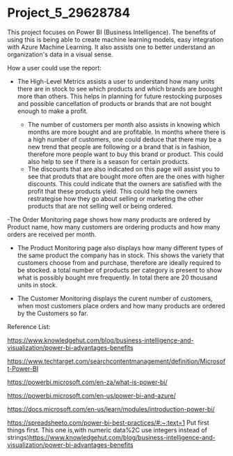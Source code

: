 # Project_5_29628784

This project focuses on Power BI (Business Intelligence). The benefits of using this is being able to create machine learning models, easy integration with Azure Machine Learning. It also assists one to better understand an organization's data in a visual sense.


How a user could use the report:

- The High-Level Metrics assists a user to understand how many units there are in stock to see which products and which brands are boought more than others. This helps in planning for future restocking purposes and possible cancellation of products or brands that are not bought enough to make a profit.

    - The number of customers per month also assists in knowing which months are more bought and are profitable. In months where there is a high number of customers, one could deduce that there may be a new trend that people are following or a brand that is in fashion, therefore more people want to buy this brand or product. This could also help to see if there is a season for certain products.
    - The discounts that are also indicated on this page will assist you to see that produts that are bought more often are the ones with higher discounts. This could indicate           that the owners are satisfied with the profit that these products yield. This could help the owners restrategise how they go about selling or marketing the other products that are not selling well or being ordered.
 
-The Order Monitoring page shows how many products are ordered by Product name, how many customers are ordering products and how many orders are received per month.

- The Product Monitoring page also displays how many different types of the same product the company has in stock. This shows the variety that customers choose from and purchase, therefore are ideally required to be stocked. a total number of products per category is present to show what is possibly bought mre frequently. In total there are 20 thousand units in stock.

- The Customer Monitoring displays the curent number of customers, when most customers place orders and how many products are ordered by the Customers so far.



Reference List:

https://www.knowledgehut.com/blog/business-intelligence-and-visualization/power-bi-advantages-benefits

https://www.techtarget.com/searchcontentmanagement/definition/Microsoft-Power-BI

https://powerbi.microsoft.com/en-za/what-is-power-bi/

https://powerbi.microsoft.com/en-us/power-bi-and-azure/

https://docs.microsoft.com/en-us/learn/modules/introduction-power-bi/

https://spreadsheeto.com/power-bi-best-practices/#:~:text=1 Put first things first. This one is,with numeric data%2C use integers instead of strings)https://www.knowledgehut.com/blog/business-intelligence-and-visualization/power-bi-advantages-benefits


